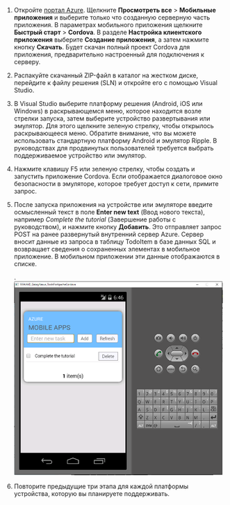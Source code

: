
1. Откройте [портал Azure]. Щелкните **Просмотреть все** > **Мобильные приложения** и выберите только что созданную серверную часть приложения. В параметрах мобильного приложения щелкните **Быстрый старт** > **Cordova**. В разделе **Настройка клиентского приложения** выберите **Создание приложения**, а затем нажмите кнопку **Скачать**. Будет скачан полный проект Cordova для приложения, предварительно настроенный для подключения к серверу.
2. Распакуйте скачанный ZIP-файл в каталог на жестком диске, перейдите к файлу решения (SLN) и откройте его с помощью Visual Studio.
3. В Visual Studio выберите платформу решения (Android, iOS или Windows) в раскрывающемся меню, которое находится возле стрелки запуска, затем выберите устройство развертывания или эмулятор. Для этого щелкните зеленую стрелку, чтобы открылось раскрывающееся меню. Обратите внимание, что вы можете использовать стандартную платформу Android и эмулятор Ripple. В руководствах для продвинутых пользователей требуется выбрать поддерживаемое устройство или эмулятор.
4. Нажмите клавишу F5 или зеленую стрелку, чтобы создать и запустить приложение Cordova. Если отображается диалоговое окно безопасности в эмуляторе, которое требует доступ к сети, примите запрос.
5. После запуска приложения на устройстве или эмуляторе введите осмысленный текст в поле **Enter new text** (Ввод нового текста), например *Complete the tutorial* (Завершение работы с руководством), и нажмите кнопку **Добавить**. Это отправляет запрос POST на ранее развернутый внутренний сервер Azure. Сервер вносит данные из запроса в таблицу TodoItem в базе данных SQL и возвращает сведения о сохраненных элементах в мобильное приложение. В мобильном приложении эти данные отображаются в списке.
   
    .![](./media/app-service-mobile-cordova-quickstart/quickstart-startup.png)
6. Повторите предыдущие три этапа для каждой платформы устройства, которую вы планируете поддерживать.

[портал Azure]: https://portal.azure.com/

<!---HONumber=AcomDC_0817_2016-->